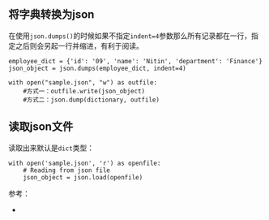 ## 将字典转换为json

在使用`json.dumps()`的时候如果不指定`indent=4`参数那么所有记录都在一行，指定之后则会另起一行并缩进，有利于阅读。

```
employee_dict = {'id': '09', 'name': 'Nitin', 'department': 'Finance'}
json_object = json.dumps(employee_dict, indent=4)

with open("sample.json", "w") as outfile:
    #方式一：outfile.write(json_object)    
    #方式二：json.dump(dictionary, outfile)    
```


## 读取json文件

读取出来默认是`dict`类型：

```
with open('sample.json', 'r') as openfile:
    # Reading from json file
    json_object = json.load(openfile)
```

参考：

- [](https://www.geeksforgeeks.org/python-json/)
